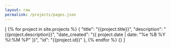 ```yaml
---
layout: raw
permalink: /projects/pages.json
---
```

[
{% for project in site.projects %}
{
"title": "{{project.title}}",
"description": "{{project.description}}",
"date_created": "{{ project.date | date: "%e %B %Y %l:%M %P" }}",
"id": "{{project.id}}"
},
{% endfor %}
{}
]